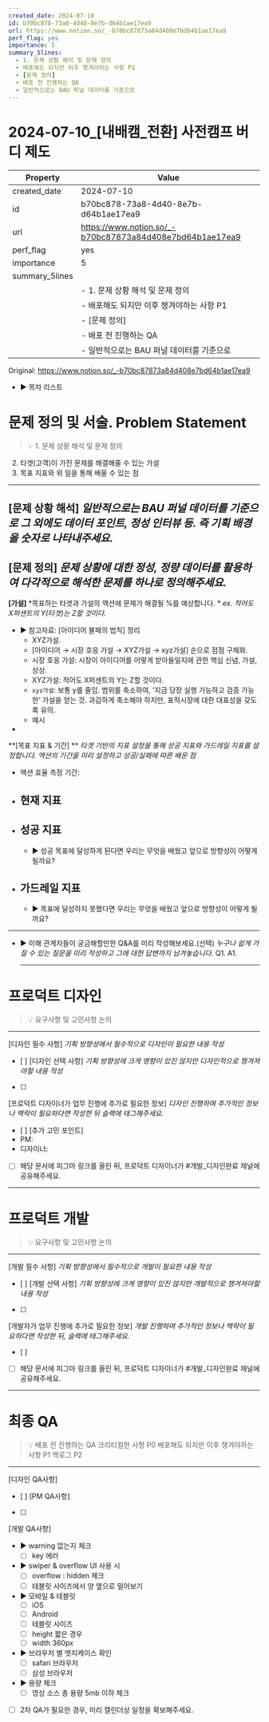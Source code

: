 ```yaml
---
created_date: 2024-07-10
id: b70bc878-73a8-4d40-8e7b-d64b1ae17ea9
url: https://www.notion.so/_-b70bc87873a84d408e7bd64b1ae17ea9
perf_flag: yes
importance: 5
summary_5lines:
  - 1. 문제 상황 해석 및 문제 정의
  - 배포해도 되지만 이후 챙겨야하는 사항 P1
  - [문제 정의]
  - 배포 전 진행하는 QA
  - 일반적으로는 BAU 퍼널 데이터를 기준으로
---
```


# 2024-07-10_[내배캠_전환] 사전캠프 버디 제도

| Property | Value |
| --- | --- |
| created_date | 2024-07-10 |
| id | b70bc878-73a8-4d40-8e7b-d64b1ae17ea9 |
| url | https://www.notion.so/_-b70bc87873a84d408e7bd64b1ae17ea9 |
| perf_flag | yes |
| importance | 5 |
| summary_5lines | |
|  | - 1. 문제 상황 해석 및 문제 정의 |
|  | - 배포해도 되지만 이후 챙겨야하는 사항 P1 |
|  | - [문제 정의] |
|  | - 배포 전 진행하는 QA |
|  | - 일반적으로는 BAU 퍼널 데이터를 기준으로 |

Original: https://www.notion.so/_-b70bc87873a84d408e7bd64b1ae17ea9

- ▶ 목차 리스트

#  문제 정의 및 서술. Problem Statement
> 💡 1. 문제 상황 해석 및 문제 정의
2. 타겟(고객)이 가진 문제를 해결해줄 수 있는 가설
3. 목표 지표와 위 일을 통해 배울 수 있는 점

  ---
  **[문제 상황 해석]**
  *일반적으로는 BAU 퍼널 데이터를 기준으로
그 외에도 데이터 포인트, 정성 인터뷰 등. 즉 기획 배경을 숫자로 나타내주세요.*
  - 
  **[문제 정의]**
  *문제 상황에 대한 정성, 정량 데이터를 활용하여 다각적으로 해석한 문제를 하나로 정의해주세요.*
  - 
  **[가설]**
  *목표하는 타겟과 가설의 액션에 문제가 해결될 %를 예상합니다. *
  *ex. 적어도 X퍼센트의 Y(타겟)는 Z할 것이다.*
  - ▶ 참고자료: [아이디어 불패의 법칙] 정리
    - XYZ가설.
    - [아이디어 → 시장 호응 가설 → XYZ가설 → xyz가설] 순으로 점점 구체화.
    - 시장 호응 가설: 시장이 아이디어를 어떻게 받아들일지에 관한 핵심 신념, 가설, 상상. 
    - XYZ가설: 적어도 X퍼센트의 Y는 Z할 것이다. 
    - `xyz가설`: 보통 y를 줄임. 범위를 축소하여, ‘지금 당장 실행 가능하고 검증 가능한’ 가설을 얻는 것. 과감하게 축소해야 하지만, 표적시장에 대한 대표성을 갖도록 유의.
    - 예시
  - 
  **[목표 지표 & 기간] **
  *타겟 기반의 지표 설정을 통해 성공 지표와 가드레일 지표를 설정합니다. 
액션의 기간을 미리 설정하고 성공/실패에 따른 배운 점*
  - 액션 효율 측정 기간: 
  - 현재 지표
    - 
  - 성공 지표
    - 
    - ▶ 성공 목표에 달성하게 된다면 우리는 무엇을 배웠고 앞으로 방향성이 어떻게 될까요?
  - 가드레일 지표
    - 
    - ▶ 목표에 달성하지 못했다면 우리는 무엇을 배웠고 앞으로 방향성이 어떻게 될까요?

  ---
  - ▶ 이해 관계자들이 궁금해할만한 Q&A를 미리 작성해보세요.(선택)
    *누구나 쉽게 가질 수 있는 질문을 미리 작성하고 그에 대한 답변까지 남겨놓습니다.*
    Q1.
    A1.

    ---

#  프로덕트 디자인
> 💡 요구사항 및 고민사항 논의

  ---
  [디자인 필수 사항]
  *기획 방향성에서 필수적으로 디자인이 필요한 내용 작성*
  - [ ] 
  [디자인 선택 사항]
  *기획 방향성에 크게 영향이 있진 않지만 디자인적으로 챙겨져야할 내용 작성*
  - [ ] 
  [프로덕트 디자이너가 업무 진행에 추가로 필요한 정보]
  *디자인 진행하며 추가적인 정보나 맥락이 필요하다면 작성한 뒤 슬랙에 태그해주세요.*
  - [ ] 
  [추가 고민 포인트]
  - PM:
  - 디자이너: 
  - [ ] 해당 문서에 피그마 링크를 올린 뒤, 프로덕트 디자이너가 #개발_디자인완료 채널에 공유해주세요.

---

#  프로덕트 개발
> 💡 요구사항 및 고민사항 논의

  ---
  [개발 필수 사항]
  *기획 방향성에서 필수적으로 개발이 필요한 내용 작성*
  - [ ] 
  [개발 선택 사항]
  *기획 방향성에 크게 영향이 있진 않지만 개발적으로 챙겨져야할 내용 작성*
  - [ ] 
  [개발자가 업무 진행에 추가로 필요한 정보]
  *개발 진행하며 추가적인 정보나 맥락이 필요하다면 작성한 뒤, 슬랙에 태그해주세요.*
  - [ ] 
  - [ ] 해당 문서에 피그마 링크를 올린 뒤, 프로덕트 디자이너가 #개발_디자인완료 채널에 공유해주세요.

---

#  최종 QA
> 💡 배포 전 진행하는 QA
크리티컬한 사항 P0
배포해도 되지만 이후 챙겨야하는 사항 P1
백로그 P2

  ---
  [디자인 QA사항]
  - [ ] 
  [PM QA사항]
  - [ ] 
  [개발 QA사항]
  - ▶ warning 없는지 체크
    - [ ] key 에러
  - ▶ swiper & overflow UI 사용 시 
    - [ ] overflow : hidden 체크 
    - [ ] 테블릿 사이즈에서 양 옆으로 밀어보기 
  - ▶ 모바일 & 테블릿
    - [ ] iOS
    - [ ] Android
    - [ ] 테블릿 사이즈
    - [ ] height 짧은 경우 
    - [ ] width 360px 
  - ▶ 브라우저 별 엣지케이스 확인
    - [ ] safari 브라우저
    - [ ] 삼성 브라우저
  - ▶ 용량 체크
    - [ ] 영상 소스 총 용량 5mb 이하 체크 
  - [ ] 2차 QA가 필요한 경우, 미리 캘린더상 일정을 확보해주세요.
